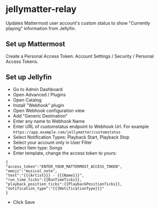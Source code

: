 # jellymatter-relay

Updates Mattermost user account's custom status to show "Currently playing" information from Jellyfin.

## Set up Mattermost

Create a Personal Access Token: Account Settings / Security / Personal Access Tokens.

## Set up Jellyfin

* Go to Admin Dashboard
* Open Advanced / Plugins
* Open Catalog
* Install "Webhook" plugin
* Open Webhook configuration view
* Add "Generic Destination"
* Enter any name to Webhook Name
* Enter URL of customstatus endpoint to Webhook Url. For example `https://app.example.com/jellymatter/customstatus`
* Select Notification Types: Playback Start, Playback Stop
* Select your account only in User Filter
* Select Item type: Songs
* Enter template, change the access token to yours:

```
{
"access_token":"ENTER_YOUR_MATTERMOST_ACCESS_TOKEN",
"emoji":"musical_note",
"text":"{{{Artist}}} - {{{Name}}}",
"run_time_ticks":{{RunTimeTicks}},
"playback_position_ticks":{{PlaybackPositionTicks}},
"notification_type":"{{{NotificationType}}}"
}
```
* Click Save